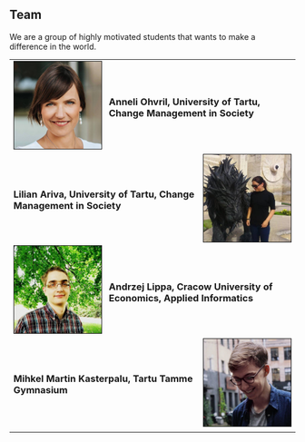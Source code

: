 ## Team
We are a group of highly motivated students that wants to make a difference in the world.

<table style="width:100%" cellspacing="0" cellpadding="0">
  <tr>
    <td><img class="photo" src="/assets/anneli.png" width="250px" border="1px"></td>
    <td colspan="2"><h3>Anneli Ohvril, University of Tartu, Change Management in Society</h3></td> 
  </tr>
  <tr>
    <td colspan="2"><h3>Lilian Ariva, University of Tartu, Change Management in Society</h3></td>
    <td><img class="photo" src="/assets/lilian.jpg" width="250px" border="1px" align="right"></td>
  </tr>
  <tr>
    <td><img class="photo" src="/assets/andrzej.jpg" width="250px" border="1px"></td>
    <td colspan="2"><h3>Andrzej Lippa, Cracow University of Economics, Applied Informatics</h3></td>
  </tr>
  <tr>
    <td colspan="2"><h3>Mihkel Martin Kasterpalu, Tartu Tamme Gymnasium</h3></td>
    <td><img class="photo" src="/assets/mihkel.png" width="250px" border="1px" align="right"></td>
  </tr>
  <tr>
    <td style="width:33%"></td>
    <td style="width:33%"></td>
    <td style="width:33%"></td>
  </tr>
</table>
